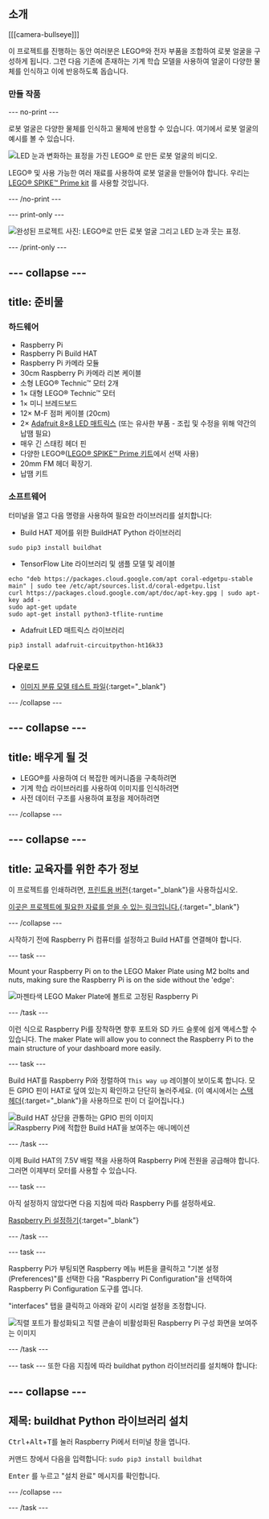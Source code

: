 ## 소개

[[[camera-bullseye]]]

이 프로젝트를 진행하는 동안 여러분은 LEGO®와 전자 부품을 조합하여 로봇 얼굴을 구성하게 됩니다. 그런 다음 기존에 존재하는 기계 학습 모델을 사용하여 얼굴이 다양한 물체를 인식하고 이에 반응하도록 돕습니다.

### 만들 작품

--- no-print ---

로봇 얼굴은 다양한 물체를 인식하고 물체에 반응할 수 있습니다. 여기에서 로봇 얼굴의 예시를 볼 수 있습니다.

![LED 눈과 변화하는 표정을 가진 LEGO® 로 만든 로봇 얼굴의 비디오.](images/robot_face.gif)

LEGO® 및 사용 가능한 여러 재료를 사용하여 로봇 얼굴을 만들어야 합니다. 우리는 [LEGO® SPIKE™ Prime kit](https://education.lego.com/en-gb/product/spike-prime) 를 사용할 것입니다.

--- /no-print ---

--- print-only ---

![완성된 프로젝트 사진: LEGO®로 만든 로봇 얼굴 그리고 LED 눈과 웃는 표정.](images/robot_face.jpg)

--- /print-only ---

--- collapse ---
---
title: 준비물
---
### 하드웨어

+ Raspberry Pi
+ Raspberry Pi Build HAT
+ Raspberry Pi 카메라 모듈
+ 30cm Raspberry Pi 카메라 리본 케이블
+ 소형 LEGO® Technic™ 모터 2개
+ 1× 대형 LEGO® Technic™ 모터
+ 1× 미니 브레드보드
+ 12× M-F 점퍼 케이블 (20cm)
+ 2× [Adafruit 8×8 LED 매트릭스](https://www.adafruit.com/product/1049) (또는 유사한 부품 - 조립 및 수정을 위해 약간의 납땜 필요)
+ 매우 긴 스태킹 헤더 핀
+ 다양한 LEGO®([LEGO® SPIKE™ Prime 키트](https://education.lego.com/en-gb/product/spike-prime)에서 선택 사용)
+ 20mm FM 헤더 확장기.
+ 납땜 키트

### 소프트웨어

터미널을 열고 다음 명령을 사용하여 필요한 라이브러리를 설치합니다:

+ Build HAT 제어를 위한 BuildHAT Python 라이브러리

```
sudo pip3 install buildhat
```

+ TensorFlow Lite 라이브러리 및 샘플 모델 및 레이블

```
echo "deb https://packages.cloud.google.com/apt coral-edgetpu-stable main" | sudo tee /etc/apt/sources.list.d/coral-edgetpu.list
curl https://packages.cloud.google.com/apt/doc/apt-key.gpg | sudo apt-key add -
sudo apt-get update
sudo apt-get install python3-tflite-runtime
```

+ Adafruit LED 매트릭스 라이브러리

```
pip3 install adafruit-circuitpython-ht16k33
```

### 다운로드

+ [이미지 분류 모델 테스트 파일](https://rpf.io/p/en/lego-robot-face-go){:target="_blank"}

--- /collapse ---

--- collapse ---
---
title: 배우게 될 것
---

+ LEGO®를 사용하여 더 복잡한 메커니즘을 구축하려면
+ 기계 학습 라이브러리를 사용하여 이미지를 인식하려면
+ 사전 데이터 구조를 사용하여 표정을 제어하려면

--- /collapse ---

--- collapse ---
---
title: 교육자를 위한 추가 정보
---

이 프로젝트를 인쇄하려면, [프린트용 버전](https://projects.raspberrypi.org/en/projects/robot-face/print){:target="_blank"}을 사용하십시오.

[이곳은 프로젝트에 필요한 자료를 얻을 수 있는 링크입니다.](https://rpf.io/p/en/lego-robot-face-go){:target="_blank"}

--- /collapse ---

시작하기 전에 Raspberry Pi 컴퓨터를 설정하고 Build HAT를 연결해야 합니다.

--- task ---

Mount your Raspberry Pi on to the LEGO Maker Plate using M2 bolts and nuts, making sure the Raspberry Pi is on the side without the 'edge':

 ![마젠타색 LEGO Maker Plate에 볼트로 고정된 Raspberry Pi](images/build_11.jpg)

--- /task ---

이런 식으로 Raspberry Pi를 장착하면 향후 포트와 SD 카드 슬롯에 쉽게 액세스할 수 있습니다. The maker Plate will allow you to connect the Raspberry Pi to the main structure of your dashboard more easily.

--- task ---

Build HAT를 Raspberry Pi와 정렬하여 `This way up` 레이블이 보이도록 합니다. 모든 GPIO 핀이 HAT로 덮여 있는지 확인하고 단단히 눌러주세요. (이 예시에서는 [스택 헤더](https://www.adafruit.com/product/2223){:target="_blank"}을 사용하므로 핀이 더 길어집니다.)

![Build HAT 상단을 관통하는 GPIO 핀의 이미지](images/build_15.jpg) ![Raspberry Pi에 적합한 Build HAT을 보여주는 애니메이션](images/haton.gif)

--- /task ---

이제 Build HAT의 7.5V 배럴 잭을 사용하여 Raspberry Pi에 전원을 공급해야 합니다. 그러면 이제부터 모터를 사용할 수 있습니다.

--- task ---

아직 설정하지 않았다면 다음 지침에 따라 Raspberry Pi를 설정하세요.

[Raspberry Pi 설정하기](https://projects.raspberrypi.org/en/projects/raspberry-pi-setting-up){:target="_blank"}

--- /task ---

--- task ---

Raspberry Pi가 부팅되면 Raspberry 메뉴 버튼을 클릭하고 "기본 설정(Preferences)"를 선택한 다음 "Raspberry Pi Configuration"을 선택하여 Raspberry Pi Configuration 도구를 엽니다.

"interfaces" 탭을 클릭하고 아래와 같이 시리얼 설정을 조정합니다.

![직렬 포트가 활성화되고 직렬 콘솔이 비활성화된 Raspberry Pi 구성 화면을 보여주는 이미지](images/configshot.jpg)

--- /task ---

--- task --- 또한 다음 지침에 따라 buildhat python 라이브러리를 설치해야 합니다:

--- collapse ---
---
제목: buildhat Python 라이브러리 설치
---

<kbd>Ctrl</kbd>+<kbd>Alt</kbd>+<kbd>T</kbd>를 눌러 Raspberry Pi에서 터미널 창을 엽니다.

커맨드 창에서 다음을 입력합니다: `sudo pip3 install buildhat`

<kbd>Enter</kbd> 를 누르고 "설치 완료" 메시지를 확인합니다.

--- /collapse ---

--- /task ---
